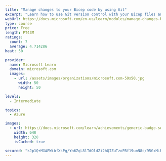 ```yaml
---
title: "Manage changes to your Bicep code by using Git"
excerpt: "Learn how to use Git version control with your Bicep files and infrastructure as code."
webUrl: https://docs.microsoft.com/en-us/learn/modules/manage-changes-bicep-code-git/
type: course
price: Free
length: PT43M
ratings:
  count: 7
  average: 4.714286
heat: 50

provider:
  name: Microsoft Learn
  domain: microsoft.com
  images:
    - url: /assets/images/organizations/microsoft.com-50x50.jpg
      width: 50
      height: 50

levels:
  - Intermediate

topics:
  - Azure

images:
  - url: https://docs.microsoft.com/learn/achievements/generic-badge-social.png
    width: 640
    height: 320
    isCached: true

secured: "kJp1Q+MGAFWibfXsPg/Yn6ZqL8lTdOldZi2hQIZuTzoPBf19umN8c/95GxMiPMY+ot1hYZJH3+UhWkkj9YhRzGMaAwKJ8mlxn+QmqBosPEh3lCXJbYEkJpWNn4TWaJsh3L9JZEFjXMFWEOUw5P+o+fHhGWD6yzEkytoCuZ+cf2+1LaS6c1EKDN8l+xA0wpbrc2Y4z/HPMFRU46svEI0CzbZXst3jTRhAoURQIAeBTUoyfDLRd7NYudIO7t5PDa2sKdBT3Ho4kdVZkxh/U0WqUwWiWjJpQt+uoVQte4E4szVYnfg6eNtZnYWWYJH75HqSiOuXqJQBE07GsN8Nvz2/XDPQARtdFfreHYoAgARGgP6eBYfs6r3uXnCwd5j45vjmP/lS4VSvyFWfr6TlU76EcNeeZ+6HOwxGdCTEuiNDIBk=;UoJxAmsrXoK3Wln0j5KD4g=="
---
```


